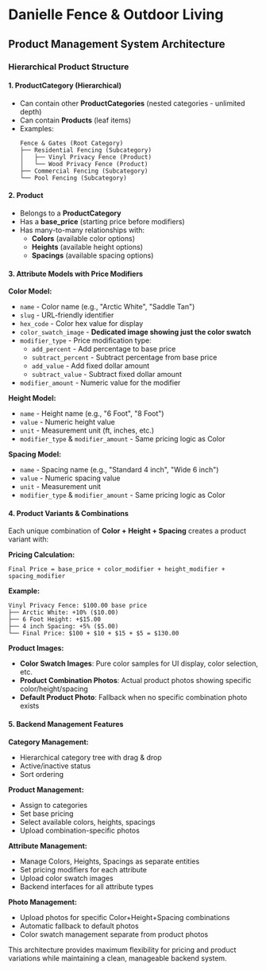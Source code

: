 # Danielle Fence & Outdoor Living

## Product Management System Architecture

### Hierarchical Product Structure

#### 1. ProductCategory (Hierarchical)
- Can contain other **ProductCategories** (nested categories - unlimited depth)
- Can contain **Products** (leaf items)
- Examples:
  ```
  Fence & Gates (Root Category)
  ├── Residential Fencing (Subcategory)
  │   ├── Vinyl Privacy Fence (Product)
  │   └── Wood Privacy Fence (Product)
  ├── Commercial Fencing (Subcategory)
  └── Pool Fencing (Subcategory)
  ```

#### 2. Product
- Belongs to a **ProductCategory**
- Has a **base_price** (starting price before modifiers)
- Has many-to-many relationships with:
  - **Colors** (available color options)
  - **Heights** (available height options)
  - **Spacings** (available spacing options)

#### 3. Attribute Models with Price Modifiers

**Color Model:**
- `name` - Color name (e.g., "Arctic White", "Saddle Tan")
- `slug` - URL-friendly identifier
- `hex_code` - Color hex value for display
- `color_swatch_image` - **Dedicated image showing just the color swatch**
- `modifier_type` - Price modification type:
  - `add_percent` - Add percentage to base price
  - `subtract_percent` - Subtract percentage from base price
  - `add_value` - Add fixed dollar amount
  - `subtract_value` - Subtract fixed dollar amount
- `modifier_amount` - Numeric value for the modifier

**Height Model:**
- `name` - Height name (e.g., "6 Foot", "8 Foot")
- `value` - Numeric height value
- `unit` - Measurement unit (ft, inches, etc.)
- `modifier_type` & `modifier_amount` - Same pricing logic as Color

**Spacing Model:**
- `name` - Spacing name (e.g., "Standard 4 inch", "Wide 6 inch")
- `value` - Numeric spacing value
- `unit` - Measurement unit
- `modifier_type` & `modifier_amount` - Same pricing logic as Color

#### 4. Product Variants & Combinations

Each unique combination of **Color + Height + Spacing** creates a product variant with:

**Pricing Calculation:**
```
Final Price = base_price + color_modifier + height_modifier + spacing_modifier
```

**Example:**
```
Vinyl Privacy Fence: $100.00 base price
├── Arctic White: +10% ($10.00)
├── 6 Foot Height: +$15.00
├── 4 inch Spacing: +5% ($5.00)
└── Final Price: $100 + $10 + $15 + $5 = $130.00
```

**Product Images:**
- **Color Swatch Images**: Pure color samples for UI display, color selection, etc.
- **Product Combination Photos**: Actual product photos showing specific color/height/spacing
- **Default Product Photo**: Fallback when no specific combination photo exists

#### 5. Backend Management Features

**Category Management:**
- Hierarchical category tree with drag & drop
- Active/inactive status
- Sort ordering

**Product Management:**
- Assign to categories
- Set base pricing
- Select available colors, heights, spacings
- Upload combination-specific photos

**Attribute Management:**
- Manage Colors, Heights, Spacings as separate entities
- Set pricing modifiers for each attribute
- Upload color swatch images
- Backend interfaces for all attribute types

**Photo Management:**
- Upload photos for specific Color+Height+Spacing combinations
- Automatic fallback to default photos
- Color swatch management separate from product photos

This architecture provides maximum flexibility for pricing and product variations while maintaining a clean, manageable backend system.